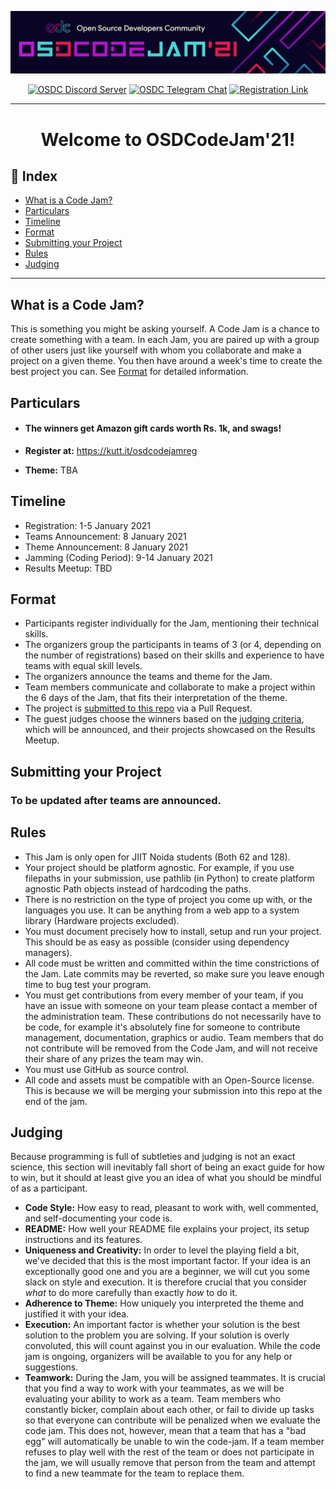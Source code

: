 ![OSDCodeJam Banner](./assets/codejam-banner.png)

<div align="center">

[![OSDC Discord Server](https://img.shields.io/discord/357949642266116108?color=magenta&label=discord&logo=discord&logoColor=white)](https://discord.gg/vfhyHW5BkJ) [![OSDC Telegram Chat](https://img.shields.io/badge/Telegram-osdc-blue?logo=telegram)](https://t.me/jiitosdc) [![Registration Link](https://img.shields.io/badge/registration-link-bright%20green)](https://kutt.it/osdcodejamreg)

<hr>

# Welcome to OSDCodeJam'21!

</div>

## :ledger: Index

- [What is a Code Jam?](#what-is-a-code-jam)
- [Particulars](#particulars)
- [Timeline](#timeline)
- [Format](#format)
- [Submitting your Project](#submitting-your-project)
- [Rules](#rules)
- [Judging](#judging)

<hr>

## What is a Code Jam?

This is something you might be asking yourself. A Code Jam is a chance to create something with a team. In each Jam, you are paired up with a group of other users just like yourself with whom you collaborate and make a project on a given theme. You then have around a week's time to create the best project you can. See [Format](#format) for detailed information.

## Particulars

- #### The winners get Amazon gift cards worth Rs. 1k, and swags!

- **Register at:** https://kutt.it/osdcodejamreg

- **Theme:** TBA

## Timeline

- Registration: 1-5 January 2021
- Teams Announcement: 8 January 2021
- Theme Announcement: 8 January 2021
- Jamming (Coding Period): 9-14 January 2021
- Results Meetup: TBD

## Format

- Participants register individually for the Jam, mentioning their technical skills.
- The organizers group the participants in teams of 3 (or 4, depending on the number of registrations) based on their skills and experience to have teams with equal skill levels.
- The organizers announce the teams and theme for the Jam.
- Team members communicate and collaborate to make a project within the 6 days of the Jam, that fits their interpretation of the theme.
- The project is [submitted to this repo](#submitting-your-project) via a Pull Request.
- The guest judges choose the winners based on the [judging criteria](#judging), which will be announced, and their projects showcased on the Results Meetup.

## Submitting your Project

### To be updated after teams are announced.

## Rules

- This Jam is only open for JIIT Noida students (Both 62 and 128).
- Your project should be platform agnostic. For example, if you use filepaths in your submission, use pathlib (in Python) to create platform agnostic Path objects instead of hardcoding the paths.
- There is no restriction on the type of project you come up with, or the languages you use. It can be anything from a web app to a system library (Hardware projects excluded).
- You must document precisely how to install, setup and run your project. This should be as easy as possible (consider using dependency managers).
- All code must be written and committed within the time constrictions of the Jam. Late commits may be reverted, so make sure you leave enough time to bug test your program.
- You must get contributions from every member of your team, if you have an issue with someone on your team please contact a member of the administration team. These contributions do not necessarily have to be code, for example it's absolutely fine for someone to contribute management, documentation, graphics or audio. Team members that do not contribute will be removed from the Code Jam, and will not receive their share of any prizes the team may win.
- You must use GitHub as source control.
- All code and assets must be compatible with an Open-Source license. This is because we will be merging your submission into this repo at the end of the jam.

## Judging

Because programming is full of subtleties and judging is not an exact science, this section will inevitably fall short of being an exact guide for how to win, but it should at least give you an idea of what you should be mindful of as a participant.

- **Code Style:** How easy to read, pleasant to work with, well commented, and self-documenting your code is.
- **README:** How well your README file explains your project, its setup instructions and its features.
- **Uniqueness and Creativity:** In order to level the playing field a bit, we've decided that this is the most important factor. If your idea is an exceptionally good one and you are a beginner, we will cut you some slack on style and execution. It is therefore crucial that you consider _what_ to do more carefully than exactly _how_ to do it.
- **Adherence to Theme:** How uniquely you interpreted the theme and justified it with your idea.
- **Execution:** An important factor is whether your solution is the best solution to the problem you are solving. If your solution is overly convoluted, this will count against you in our evaluation. While the code jam is ongoing, organizers will be available to you for any help or suggestions.
- **Teamwork:** During the Jam, you will be assigned teammates. It is crucial that you find a way to work with your teammates, as we will be evaluating your ability to work as a team. Team members who constantly bicker, complain about each other, or fail to divide up tasks so that everyone can contribute will be penalized when we evaluate the code jam. This does not, however, mean that a team that has a "bad egg" will automatically be unable to win the code-jam. If a team member refuses to play well with the rest of the team or does not participate in the jam, we will usually remove that person from the team and attempt to find a new teammate for the team to replace them.
